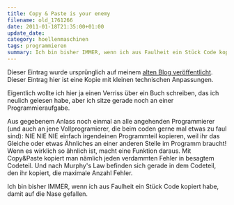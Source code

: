 ```yaml
---
title: Copy & Paste is your enemy
filename: old_1761266
date: 2011-01-18T21:35:00+01:00
update_date:
category: hoellenmaschinen
tags: programmieren
summary: Ich bin bisher IMMER, wenn ich aus Faulheit ein Stück Code kopiert habe, damit auf die Nase gefallen.
---
```

Dieser Eintrag wurde ursprünglich auf meinem [alten Blog veröffentlicht](https://stu.blogger.de/stories/1761266/). Dieser Eintrag hier ist eine Kopie mit kleinen technischen Anpassungen.

Eigentlich wollte ich hier ja einen Verriss über ein Buch schreiben, das ich neulich gelesen habe, aber ich sitze gerade noch an einer Programmieraufgabe.

Aus gegebenem Anlass noch einmal an alle angehenden Programmierer (und auch an jene Vollprogramierer, die beim coden gerne mal etwas zu faul sind): NIE NIE NIE einfach irgendeinen Programmteil kopieren, weil ihr das Gleiche oder etwas Ähnliches an einer anderen Stelle im Programm braucht! Wenn es wirklich so ähnlich ist, macht eine Funktion daraus. Mit Copy&Paste kopiert man nämlich jeden verdammten Fehler in besagtem Codeteil. Und nach Murphy's Law befinden sich gerade in dem Codeteil, den ihr kopiert, die maximale Anzahl Fehler.

Ich bin bisher IMMER, wenn ich aus Faulheit ein Stück Code kopiert habe, damit auf die Nase gefallen.
